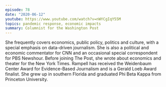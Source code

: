 ```yaml
---
episode: 78
date: "2020-06-12"
youtube: https://www.youtube.com/watch?v=nWYCgIqY55M
topics: pandemic response, economic impacts
summary: Columnist for the Washington Post
---
```

She frequently covers economics, public policy, politics and culture, with a special emphasis on data-driven journalism. She is also a political and economic commentator for CNN and an occasional special correspondent for PBS Newshour. Before joining The Post, she wrote about economics and theater for the New York Times. Rampell has received the Weidenbaum Center Award for Evidence-Based Journalism and is a Gerald Loeb Award finalist. She grew up in southern Florida and graduated Phi Beta Kappa from Princeton University.
